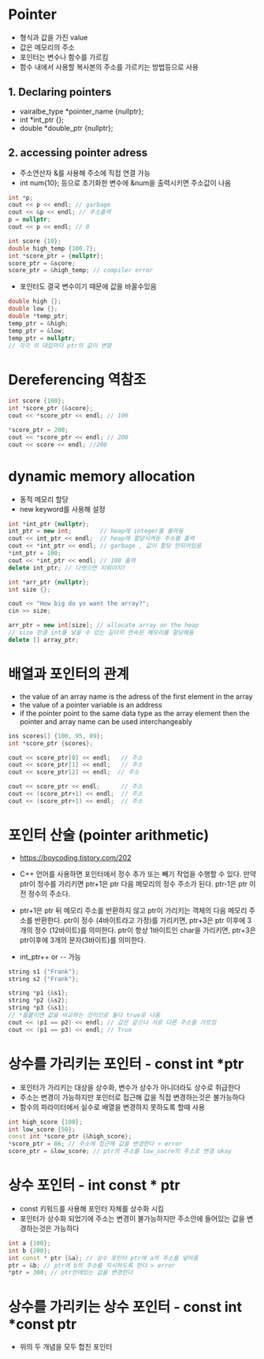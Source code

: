 # Pointer
- 형식과 값을 가진 value
- 값은 메모리의 주소
- 포인터는 변수나 함수를 가르킴
- 함수 내에서 사용할 복사본의 주소를 가르키는 방법등으로 사용

## 1. Declaring pointers
- vairalbe_type *pointer_name {nullptr};
- int *int_ptr {};
- double *double_ptr {nullptr};

## 2. accessing pointer adress
- 주소연산자 &를 사용해 주소에 직접 연결 가능
- int num{10}; 등으로 초기화한 변수에 &num을 출력시키면 주소값이 나옴
```cpp
int *p;
cout << p << endl; // garbage
cout << &p << endl; // 주소출력
p = nullptr;
cout << p << endl; // 0
```
```cpp
int score {10};
double high_temp {100.7};
int *score_ptr = {nullptr};
score_ptr = &score;
score_ptr = &high_temp; // compiler error
```
- 포인터도 결국 변수이기 때문에 값을 바꿀수있음
```cpp
double high {};
double low {};
double *temp_ptr;
temp_ptr = &high;
temp_ptr = &low;
temp_ptr = nullptr;
// 각각 의 대입마다 ptr의 값이 변함
```

# Dereferencing 역참조
```cpp
int score {100};
int *score_ptr {&score};
cout << *score_ptr << endl; // 100

*score_ptr = 200;
cout << *score_ptr << endl; // 200
cout << score << endl; //200
```

# dynamic memory allocation
- 동적 메모리 할당
- new keyword를 사용해 설정
```cpp
int *int_ptr {nullptr};
int_ptr = new int;        // heap에 integer를 올려둠
cout << int_ptr << endl;  // heap에 할당시켜둔 주소를 출력
cout << *int_ptr << endl; // garbage , 값이 할당 안되어있음
*int_ptr = 100;
cout << *int_ptr << endl; // 100 출력
delete int_ptr; // 다썻으면 지워야지? 
```
```cpp
int *arr_ptr {nullptr};
int size {};

cout << "How big do yo want the array?";
cin >> size;

arr_ptr = new int[size]; // allocate array on the heap
// size 만큼 int를 넣을 수 있는 길이의 연속된 메모리를 할당해둠
delete [] array_ptr;
```

# 배열과 포인터의 관계
- the value of an array name is the adress of the first element in the array
- the value of a pointer variable is an address
- if the pointer point to the same data type as the array element then the pointer and array name can be used interchangeably
```cpp
ins scores[] {100, 95, 89};
int *score_ptr {scores};

cout << score_ptr[0] << endl;   // 주소
cout << score_ptr[1] << endl;   // 주소
cout << score_ptr[2] << endl;  // 주소

cout << score_ptr << endl;      // 주소
cout << (score_ptr+1) << endl;  // 주소
cout << (score_ptr+1) << endl;  // 주소
```

# 포인터 산술 (pointer arithmetic)
- https://boycoding.tistory.com/202
- C++ 언어를 사용하면 포인터에서 정수 추가 또는 빼기 작업을 수행할 수 있다. 만약 ptr이 정수를 가리키면 ptr+1은 ptr 다음 메모리의 정수 주소가 된다. ptr-1은 ptr 이전 정수의 주소다.

- ptr+1은 ptr 뒤 메모리 주소를 반환하지 않고 ptr이 가리키는 객체의 다음 메모리 주소를 반환한다. ptr이 정수 (4바이트라고 가정)를 가리키면, ptr+3은 ptr 이후에 3개의 정수 (12바이트)를 의미한다. ptr이 항상 1바이트인 char을 가리키면, ptr+3은 ptr이후에 3개의 문자(3바이트)를 의미한다.

- int_ptr++ or -- 가능

```cpp
string s1 {"Frank"};
string s2 {"Frank"};

string *p1 {&s1};
string *p2 {&s2};
string *p3 {&s1};
// *을붙이면 값을 비교하는 것이므로 둘다 true로 나옴
cout << (p1 == p2) << endl; // 값은 같으나 서로 다른 주소를 가르킴
cout << (p1 == p3) << endl; // True
```

# 상수를 가리키는 포인터 - const int *ptr
- 포인터가 가리키는 대상을 상수화, 변수가 상수가 아니더라도 상수로 취급한다
- 주소는 변경이 가능하지만 포인터로 접근해 값을 직접 변경하는것은 불가능하다
- 함수의 파라미터에서 실수로 배열을 변경하지 못하도록 할때 사용
```cpp
int high_score {100};
int low_score {50};
const int *score_ptr {&high_score};
*score_ptr = 86; // 주소에 접근해 값을 변경한다 > error
score_ptr = &low_score; // ptr의 주소를 low_socre의 주소로 변경 okay
```

# 상수 포인터 - int const * ptr
- const 키워드를 사용해 포인터 자체를 상수화 시킴
- 포인터가 상수화 되었기에 주소는 변경이 불가능하지만 주소안에 들어있는 값을 변경하는것은 가능하다
```cpp
int a {100};
int b {200};
int const * ptr {&a}; // 상수 포인터 ptr에 a의 주소를 넣어줌
ptr = &b; // ptr에 b의 주소를 지시하도록 한다 > error
*ptr = 300; // ptr안에있는 값을 변경한다
```

# 상수를 가리키는 상수 포인터 - const int *const ptr
- 위의 두 개념을 모두 합친 포인터

